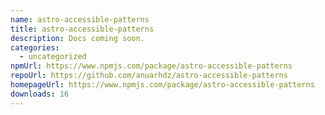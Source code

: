 ```yaml
---
name: astro-accessible-patterns
title: astro-accessible-patterns
description: Docs coming soon.
categories:
  - uncategorized
npmUrl: https://www.npmjs.com/package/astro-accessible-patterns
repoUrl: https://github.com/anuarhdz/astro-accessible-patterns
homepageUrl: https://www.npmjs.com/package/astro-accessible-patterns
downloads: 16
---
```

